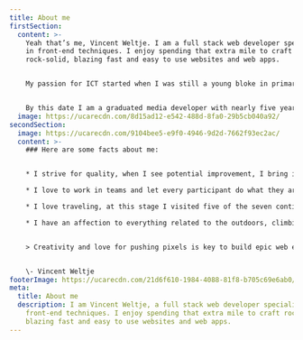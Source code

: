 ```yaml
---
title: About me
firstSection:
  content: >-
    Yeah that’s me, Vincent Weltje. I am a full stack web developer specialised
    in front-end techniques. I enjoy spending that extra mile to craft
    rock-solid, blazing fast and easy to use websites and web apps.


    My passion for ICT started when I was still a young bloke in primary school. I liked to muck around with old computers and make something working out of old scrape parts. As I grew older I explored the beauty of creating my own scripts to automate things such as automatic cookie and temp file cleaning. In high school I had the option to choose a so called specialisation route and lucky for me, ICT appeared to be one of them. So no doubt, I signed up and that was the beginning of my ICT carrier.


    By this date I am a graduated media developer with nearly five years of experience in the branch. In those years I had the opportunity to work on my development skills in both my home country The Netherlands and abroad in Australia. In both places I worked as a full stack web developer mainly with React and PHP.
  image: https://ucarecdn.com/8d15ad12-e542-488d-8fa0-29b5cb040a92/
secondSection:
  image: https://ucarecdn.com/9104bee5-e9f0-4946-9d2d-7662f93ec2ac/
  content: >-
    ### Here are some facts about me:


    * I strive for quality, when I see potential improvement, I bring it to the table.

    * I love to work in teams and let every participant do what they are good at.

    * I love traveling, at this stage I visited five of the seven continents and spend roughly 13% of my life abroad. 

    * I have an affection to everything related to the outdoors, climbing, surfing, mountain biking, hiking, scuba diving, sailing and so on. Basically everything active in the fresh open air.


    > Creativity and love for pushing pixels is key to build epic web experienced that blow people’s minds.


    \- Vincent Weltje
footerImage: https://ucarecdn.com/21d6f610-1984-4088-81f8-b705c69e6ab0/
meta:
  title: About me
  description: I am Vincent Weltje, a full stack web developer specialised in
    front-end techniques. I enjoy spending that extra mile to craft rock-solid,
    blazing fast and easy to use websites and web apps.
---
```

